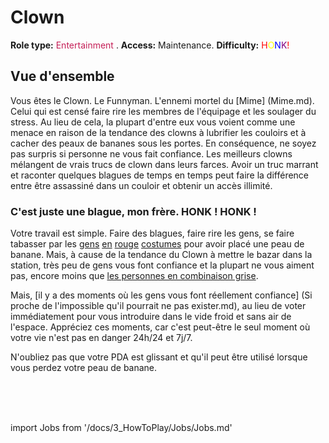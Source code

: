 # Clown
**Role type:** <font color= "#c51f57">Entertainment</font> . **Access:** Maintenance. **Difficulty:** <font color="Red">H</font><font color="Yellow">O</font><font color="Blue">N<font color="Purple">K</font><font color="Red">!</font></font>


## Vue d'ensemble


Vous êtes le Clown. Le Funnyman. L'ennemi mortel du [Mime] (Mime.md). Celui qui est censé faire rire les membres de l'équipage et les soulager du stress. Au lieu de cela, la plupart d'entre eux vous voient comme une menace en raison de la tendance des clowns à lubrifier les couloirs et à cacher des peaux de bananes sous les portes. En conséquence, ne soyez pas surpris si personne ne vous fait confiance. Les meilleurs clowns mélangent de vrais trucs de clown dans leurs farces. Avoir un truc marrant et raconter quelques blagues de temps en temps peut faire la différence entre être assassiné dans un couloir et obtenir un accès illimité.


### C'est juste une blague, mon frère. HONK ! HONK !

Votre travail est simple. Faire des blagues, faire rire les gens, se faire tabasser par les [gens](\3_HowToPlay\jobs\Security_roles\Security-Officer.md) [en](\3_HowToPlay\jobs\Security_roles\Detective.md) [rouge](\3_HowToPlay\jobs\Security_roles\Warden.md) [costumes](Nuclear-Emergency.md) pour avoir placé une peau de banane. Mais, à cause de la tendance du Clown à mettre le bazar dans la station, très peu de gens vous font confiance et la plupart ne vous aiment pas, encore moins que [les personnes en combinaison grise](\3_HowToPlay\jobs\Service_roles\Assistant.md).

Mais, [il y a des moments où les gens vous font réellement confiance] (Si proche de l'impossible qu'il pourrait ne pas exister.md), au lieu de voter immédiatement pour vous introduire dans le vide froid et sans air de l'espace. Appréciez ces moments, car c'est peut-être le seul moment où votre vie n'est pas en danger 24h/24 et 7j/7.

N'oubliez pas que votre PDA est glissant et qu'il peut être utilisé lorsque vous perdez votre peau de banane.

  <br/>
<br/>
<br/>

import Jobs from '/docs/3_HowToPlay/Jobs/Jobs.md'

<Jobs />

